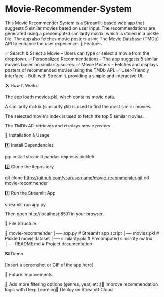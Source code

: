 
# Movie-Recommender-System
This Movie Recommender System is a Streamlit-based web app that suggests 5 similar movies based on user input. The recommendations are generated using a precomputed similarity matrix, which is stored in a pickle file. The app also fetches movie posters using The Movie Database (TMDb) API to enhance the user experience.
🚀 Features

✅ Search & Select a Movie – Users can type or select a movie from the dropdown.
✅ Personalized Recommendations – The app suggests 5 similar movies based on similarity scores.
✅ Movie Posters – Fetches and displays posters of recommended movies using the TMDb API.
✅ User-Friendly Interface – Built with Streamlit, providing a simple and interactive UI.

🛠️ How It Works

The app loads movies.pkl, which contains movie data.

A similarity matrix (similarity.pkl) is used to find the most similar movies.

The selected movie's index is used to fetch the top 5 similar movies.

The TMDb API retrieves and displays movie posters.

🔧 Installation & Usage

1️⃣ Install Dependencies

pip install streamlit pandas requests pickle5

2️⃣ Clone the Repository

git clone https://github.com/yourusername/movie-recommender.git
cd movie-recommender

3️⃣ Run the Streamlit App

streamlit run app.py

Then open http://localhost:8501 in your browser.

📂 File Structure

📁 movie-recommender
│── app.py                # Streamlit app script
│── movies.pkl            # Pickled movie dataset
│── similarity.pkl        # Precomputed similarity matrix
│── README.md             # Project documentation

🖼️ Demo

[Insert a screenshot or GIF of the app here]

🌟 Future Improvements

🔹 Add more filtering options (genres, year, etc.)🔹 Improve recommendation logic with Deep Learning🔹 Deploy on Streamlit Cloud
